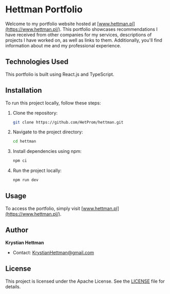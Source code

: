 


# Hettman Portfolio

Welcome to my portfolio website hosted at [www.hettman.pl](https://www.hettman.pl/). This portfolio showcases recommendations I have received from other companies for my services, descriptions of projects I have worked on, as well as links to them. Additionally, you'll find information about me and my professional experience.

## Technologies Used

This portfolio is built using React.js and TypeScript.

## Installation

To run this project locally, follow these steps:

1. Clone the repository:

   ```bash
   git clone https://github.com/HetProm/hettman.git
   ```

2. Navigate to the project directory:

   ```bash
   cd hettman
   ```

3. Install dependencies using npm:

   ```bash
   npm ci
   ```

4. Run the project locally:

   ```bash
   npm run dev
   ```

## Usage

To access the portfolio, simply visit [www.hettman.pl](https://www.hettman.pl/).

## Author

**Krystian Hettman**  
- Contact: KrystianHettman@gmail.com

## License

This project is licensed under the Apache License. See the [LICENSE](LICENSE) file for details.
